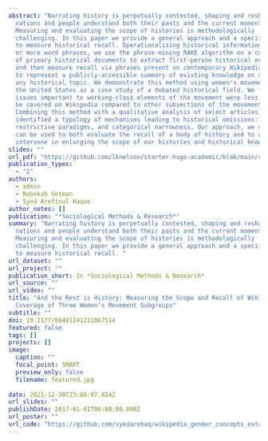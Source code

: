 ```yaml
---
abstract: "Narrating history is perpetually contested, shaping and reshaping how
  nations and people understand both their pasts and the current moment.
  Measuring and evaluating the scope of histories is methodologically
  challenging. In this paper we provide a general approach and a specific method
  to measure historical recall. Operationalizing historical information as one
  or more word phrases, we use the phrase-mining RAKE algorithm on a collection
  of primary historical documents to extract first-person historical evidence,
  and then measure recall via phrases present on contemporary Wikipedia, taken
  to represent a publicly-accessible summary of existing knowledge on virtually
  any historical topic. We demonstrate this method using women's movements in
  the United States as a case study of a debated historical field. We found that
  issues important to working-class elements of the movement were less likely to
  be covered on Wikipedia compared to other subsections of the movement.
  Combining this method with a qualitative analysis of select articles, we
  identified a typology of mechanisms leading to historical omissions: paucity,
  restrictive paradigms, and categorical narrowness. Our approach, we conclude,
  can be used to both evaluate the recall of a body of history and to actively
  intervene in enlarging the scope of our histories and historical knowledge."
slides: ""
url_pdf: "https://github.com/lknelson/starter-hugo-academic/blob/main/content/publication/and-the-rest-is-history-measuring-the-scope-and-recall-of-wikipedia%E2%80%99s-coverage-of-three-women%E2%80%99s-movement-subgroups/example.pdf"
publication_types:
  - "2"
authors:
  - admin
  - Rebekah Getman
  - Syed Arefinul Haque
author_notes: []
publication: "*Sociological Methods & Research*"
summary: "Narrating history is perpetually contested, shaping and reshaping how
  nations and people understand both their pasts and the current moment.
  Measuring and evaluating the scope of histories is methodologically
  challenging. In this paper we provide a general approach and a specific method
  to measure historical recall. "
url_dataset: ""
url_project: ""
publication_short: In *Sociological Methods & Research*
url_source: ""
url_video: ""
title: "And the Rest is History: Measuring the Scope and Recall of Wikipedia’s
  Coverage of Three Women’s Movement Subgroups"
subtitle: ""
doi: 10.1177/00491241211067514
featured: false
tags: []
projects: []
image:
  caption: ""
  focal_point: SMART
  preview_only: false
  filename: featured.jpg
  
date: 2021-12-30T23:08:07.824Z
url_slides: ""
publishDate: 2017-01-01T00:00:00.000Z
url_poster: ""
url_code: "https://github.com/syedarehaq/wikipedia_gender_concepts_establishment"
---
```

